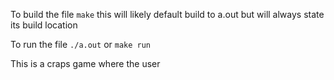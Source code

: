 To build the file ```make``` this will likely default build to a.out but will always state its build location

To run the file
```./a.out```
or
```make run```

This is a craps game where the user 